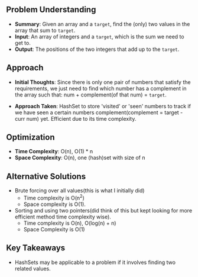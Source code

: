 <!-- Problem 1. Two Sum -->
## Problem Understanding
- **Summary**: Given an array and a `target`, find the (only) two values in the array that sum to `target`.
- **Input**: An array of integers and a `target`, which is the sum we need to get to.  
- **Output**: The positions of the two integers that add up to the `target`.

## Approach
- **Initial Thoughts**: Since there is only one pair of numbers that satisfy the requirements, we just need to find which number has a complement in the array such that: num + complement(of that num) = `target`.

- **Approach Taken**: HashSet to store 'visited' or 'seen' numbers to track if we have seen a certain numbers complement(complement = target - curr num) yet. Efficient due to its time complexity.

<!-- ## Approach 2
- **Initial Thoughts**: 
- **Approach Taken**: 
- **Why This Approach**:  -->

<!-- ## Challenges
- **Obstacles Faced**: 
- **Edge Cases**: None -->

## Optimization
- **Time Complexity**: O(n), O(1) * n
- **Space Complexity**: O(n), one (hash)set with size of n

## Alternative Solutions
- Brute forcing over all values(this is what I initially did)
    * Time complexity is O(n<sup>2</sup>)
    * Space complexity is O(1).
- Sorting and using two pointers(did think of this but kept looking for more efficient method time complexity wise).
    * Time complexity is O(n), O(log(n) + n)
    * Space Complexity is O(1)

## Key Takeaways
- HashSets may be applicable to a problem if it involves finding two related values.

<!-- ## Additional Resources
- N/A -->